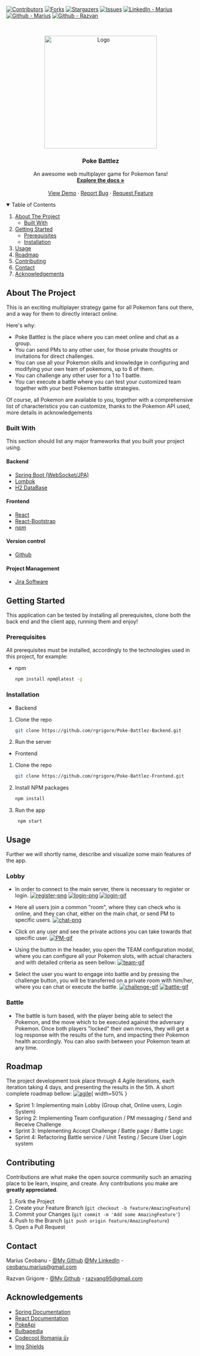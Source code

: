 <!--
*** Thanks for checking out the Best-README-Template. If you have a suggestion
*** that would make this better, please fork the repo and create a pull request
*** or simply open an issue with the tag "enhancement".
*** Thanks again! Now go create something AMAZING! :D
-->



<!-- PROJECT SHIELDS -->
<!--
*** I'm using markdown "reference style" links for readability.
*** Reference links are enclosed in brackets [ ] instead of parentheses ( ).
*** See the bottom of this document for the declaration of the reference variables
*** for contributors-url, forks-url, etc. This is an optional, concise syntax you may use.
*** https://www.markdownguide.org/basic-syntax/#reference-style-links
-->
[![Contributors][contributors-shield]][contributors-url]
[![Forks][forks-shield]][forks-url]
[![Stargazers][stars-shield]][stars-url]
[![Issues][issues-shield]][issues-url]
[![LinkedIn - Marius][linkedin-shield]][linkedin-marius-url]
[![Github - Marius][github-marius-shield]][github-marius-url]
[![Github - Razvan][github-razvan-shield]][github-razvan-url]



<!-- PROJECT LOGO -->
<br />
<p align="center">
  <a href="https://github.com/rgrigore/Poke-Battlez-Frontend/tree/project_documentation.git">
    <img src="doc_images/pokelogo.png" alt="Logo" width="300">
  </a>

  <h3 align="center">Poke Battlez</h3>

  <p align="center">
    An awesome web multiplayer game for Pokemon fans!
    <br />
    <a href="https://github.com/rgrigore/Poke-Battlez-Frontend.git"><strong>Explore the docs »</strong></a>
    <br />
    <br />
    <a href="https://github.com/rgrigore/Poke-Battlez-Frontend.git">View Demo</a>
    ·
    <a href="https://github.com/rgrigore/Poke-Battlez-Frontend/issues">Report Bug</a>
    ·
    <a href="https://github.com/rgrigore/Poke-Battlez-Frontend/issues">Request Feature</a>
  </p>



<!-- TABLE OF CONTENTS -->
<details open="open">
  <summary>Table of Contents</summary>
  <ol>
    <li>
      <a href="#about-the-project">About The Project</a>
      <ul>
        <li><a href="#built-with">Built With</a></li>
      </ul>
    </li>
    <li>
      <a href="#getting-started">Getting Started</a>
      <ul>
        <li><a href="#prerequisites">Prerequisites</a></li>
        <li><a href="#installation">Installation</a></li>
      </ul>
    </li>
    <li><a href="#usage">Usage</a></li>
    <li><a href="#roadmap">Roadmap</a></li>
    <li><a href="#contributing">Contributing</a></li>
    <li><a href="#contact">Contact</a></li>
    <li><a href="#acknowledgements">Acknowledgements</a></li>
  </ol>
</details>



<!-- ABOUT THE PROJECT -->
## About The Project

This is an exciting multiplayer strategy game for all Pokemon fans out there, and a way for them to directly interact online.

Here's why:
* Poke Battlez is the place where you can meet online and chat as a group.
* You can send PMs to any other user, for those private thoughts or invitations for direct challenges.
* You can use all your Pokemon skills and knowledge in configuring and modifying your own team of pokemons, up to 6 of them.
* You can challenge any other user for a 1 to 1 battle.
* You can execute a battle where you can test your customized team together with your best Pokemon battle strategies.

Of course, all Pokemon are available to you, together with a comprehensive list of characteristics you can customize, thanks to the Pokemon API used, more details in acknowledgements 

### Built With

This section should list any major frameworks that you built your project using. 

#### Backend
* [Spring Boot (WebSocket/JPA)](https://spring.io/projects/spring-boot)
* [Lombok](https://projectlombok.org/)
* [H2 DataBase](https://www.h2database.com/html/main.html)


#### Frontend
* [React](https://reactjs.org/)
* [React-Bootstrap](https://react-bootstrap.github.io/)
* [npm](https://www.npmjs.com/)

#### Version control
* [Github](https://www.gtihub.com/)

#### Project Management
* [Jira Software](https://www.atlassian.com/software/jira?&aceid=&adposition=&adgroup=89541897982&campaign=9124878150&creative=415542514747&device=c&keyword=jira&matchtype=e&network=g&placement=&ds_kids=p51242161283&ds_e=GOOGLE&ds_eid=700000001558501&ds_e1=GOOGLE&gclid=Cj0KCQiAnKeCBhDPARIsAFDTLTIUjm6m9LQssN_d15V_dYNqPiWaS_df09mdcnHPj-QkqTKrZfAjB6kaAhdEEALw_wcB&gclsrc=aw.ds)



<!-- GETTING STARTED -->
## Getting Started

This application can be tested by installing all prerequisites, clone both the back end and the client app, running them and enjoy!

### Prerequisites

All prerequisites must be installed, accordingly to the technologies used in this project, for example:
* npm
  ```sh
  npm install npm@latest -g
  ```

### Installation

* Backend

1. Clone the repo
   ```sh
   git clone https://github.com/rgrigore/Poke-Battlez-Backend.git
   ```
2. Run the server

* Frontend

1. Clone the repo
   ```sh
   git clone https://github.com/rgrigore/Poke-Battlez-Frontend.git
   ```
2. Install NPM packages
   ```sh
   npm install
   ```
3. Run the app
   ```
    npm start
   ```



<!-- USAGE EXAMPLES -->
## Usage

Further we will shortly name, describe and visualize some main features of the app.

### Lobby
* In order to connect to the main server, there is necessary to register or login.
[![register-png][register-png]]()
[![login-png][login-png]]()
[![login-gif][login-gif]]()

* Here all users join a common "room", where they can check who is online, and they can chat, either on  the main chat, or send PM to specific users.
[![chat-png][chat-png]]()

* Click on any user and see the private actions you can take towards that specific user.
[![PM-gif][PM-gif]]()

* Using the button in the header, you open the TEAM configuration modal, where you can configure all your Pokemon slots, with actual characters and with detailed criteria as seen bellow:
[![team-gif][team-gif]]()

* Select the user you want to engage into battle and by pressing the challenge button, you will be transferred on a private room with him/her, where you can chat or execute the battle.
[![challenge-gif][challenge-gif]]()
[![battle-gif][battle-gif]]()

### Battle
* The battle is turn based, with the player being able to select the Pokemon, and the move which to be executed against the adversary Pokemon. Once both players "locked" their own moves, they will get a log response with the results of the turn, and impacting their Pokemon health accordingly. You can also swith between your Pokemon team at any time.

<!-- ROADMAP -->
## Roadmap

The project development took place through 4 Agile iterations, each iteration taking 4 days, and presenting the results in the 5th. A short complete roadmap bellow:
[![agile][agile]](){ width=50% }

* Sprint 1: Implementing main Lobby (Group chat, Online users, Login System)
* Spring 2: Implementing Team configuration / PM messaging / Send and Receive Challenge
* Sprint 3: Implementing Accept Challenge / Battle page / Battle Logic
* Sprint 4: Refactoring Battle service / Unit Testing / Secure User Login system




<!-- CONTRIBUTING -->
## Contributing

Contributions are what make the open source community such an amazing place to be learn, inspire, and create. Any contributions you make are **greatly appreciated**.

1. Fork the Project
2. Create your Feature Branch (`git checkout -b feature/AmazingFeature`)
3. Commit your Changes (`git commit -m 'Add some AmazingFeature'`)
4. Push to the Branch (`git push origin feature/AmazingFeature`)
5. Open a Pull Request


<!-- CONTACT -->
## Contact

Marius Ceobanu - [@My Github](https://github.com/marius-ceobanu) [@My LinkedIn](https://www.linkedin.com/in/marius-ciprian-ceobanu-3431157b) - ceobanu.marius@gmail.com

Razvan Grigore - [@My Github](https://github.com/rgrigore) - razvang95@gmail.com


<!-- ACKNOWLEDGEMENTS -->
## Acknowledgements
* [Spring Documentation](https://docs.spring.io/)
* [React Documentation](https://reactjs.org/)
* [PokeApi](https://pokeapi.co/)
* [Bulbapedia](https://bulbapedia.bulbagarden.net/wiki/Main_Page)
* [Codecool Romania :thumbsup:](https://codecool.com/ro/)
* [Img Shields](https://shields.io)


<!-- MARKDOWN LINKS & IMAGES -->
<!-- https://www.markdownguide.org/basic-syntax/#reference-style-links -->
[contributors-shield]: https://img.shields.io/badge/Contributers-2-brightgreen
[contributors-url]: https://github.com/rgrigore/Poke-Battlez-Frontend/graphs/contributors
[forks-shield]: https://img.shields.io/badge/Forks-0-blue
[forks-url]: https://github.com/rgrigore/Poke-Battlez-Frontend/network/members
[stars-shield]: https://img.shields.io/badge/Stars-2-blue
[stars-url]: https://github.com/rgrigore/Poke-Battlez-Frontend/stargazers
[issues-shield]: https://img.shields.io/github/issues/rgrigore/Poke-Battlez-Frontend
[issues-url]: https://github.com/rgrigore/Poke-Battlez-Frontend/issues
[linkedin-shield]: https://img.shields.io/twitter/url?label=Linkedin%20-%20Marius&logo=LINKEDIN&style=social&url=https%3A%2F%2Fwww.linkedin.com%2Fin%2Fmarius-ciprian-ceobanu-3431157b
[linkedin-marius-url]: https://www.linkedin.com/in/marius-ciprian-ceobanu-3431157b
[github-marius-shield]: https://img.shields.io/twitter/url?label=GitHub%20-%20Marius&logo=Github&style=social&url=https%3A%2F%2Fgithub.com%2Fmarius-ceobanu
[github-marius-url]: https://github.com/marius-ceobanu
[github-razvan-shield]: https://img.shields.io/twitter/url?label=GitHub%20-%20Razvan&logo=Github&style=social&url=https%3A%2F%2Fgithub.com%2Frgrigore
[github-razvan-url]: https://github.com/rgrigore
[chat-png]: doc_images/chat.png
[register-png]: doc_images/register.png
[login-png]: doc_images/login.png
[login-gif]: doc_images/login.gif
[PM-gif]: doc_images/PM.gif
[team-gif]: doc_images/team.gif
[challenge-gif]: doc_images/challenge.gif
[battle-gif]: doc_images/battle.gif
[agile]: doc_images/agile.png

